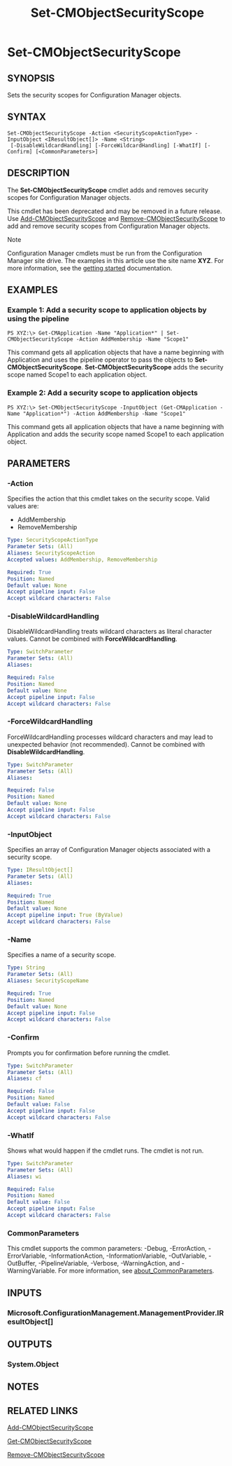 ﻿---
description: Sets the security scopes for Configuration Manager objects.
external help file: AdminUI.PS.dll-Help.xml
Module Name: ConfigurationManager
ms.date: 05/07/2019
schema: 2.0.0
title: Set-CMObjectSecurityScope
---

# Set-CMObjectSecurityScope

## SYNOPSIS
Sets the security scopes for Configuration Manager objects.

## SYNTAX

```
Set-CMObjectSecurityScope -Action <SecurityScopeActionType> -InputObject <IResultObject[]> -Name <String>
 [-DisableWildcardHandling] [-ForceWildcardHandling] [-WhatIf] [-Confirm] [<CommonParameters>]
```

## DESCRIPTION
The **Set-CMObjectSecurityScope** cmdlet adds and removes security scopes for Configuration Manager objects.

This cmdlet has been deprecated and may be removed in a future release.
Use [Add-CMObjectSecurityScope](Add-CMObjectSecurityScope.md) and [Remove-CMObjectSecurityScope](Remove-CMObjectSecurityScope.md) to add and remove security scopes from Configuration Manager objects.

> [!NOTE]
> Configuration Manager cmdlets must be run from the Configuration Manager site drive.
> The examples in this article use the site name **XYZ**. For more information, see the
> [getting started](/powershell/sccm/overview) documentation.

## EXAMPLES

### Example 1: Add a security scope to application objects by using the pipeline
```
PS XYZ:\> Get-CMApplication -Name "Application*" | Set-CMObjectSecurityScope -Action AddMembership -Name "Scope1"
```

This command gets all application objects that have a name beginning with Application and uses the pipeline operator to pass the objects to **Set-CMObjectSecurityScope**.
**Set-CMObjectSecurityScope** adds the security scope named Scope1 to each application object.

### Example 2: Add a security scope to application objects
```
PS XYZ:\> Set-CMObjectSecurityScope -InputObject (Get-CMApplication -Name "Application*") -Action AddMembership -Name "Scope1"
```

This command gets all application objects that have a name beginning with Application and adds the security scope named Scope1 to each application object.

## PARAMETERS

### -Action
Specifies the action that this cmdlet takes on the security scope.
Valid values are:

- AddMembership
- RemoveMembership

```yaml
Type: SecurityScopeActionType
Parameter Sets: (All)
Aliases: SecurityScopeAction
Accepted values: AddMembership, RemoveMembership

Required: True
Position: Named
Default value: None
Accept pipeline input: False
Accept wildcard characters: False
```

### -DisableWildcardHandling
DisableWildcardHandling treats wildcard characters as literal character values. Cannot be combined with **ForceWildcardHandling**.

```yaml
Type: SwitchParameter
Parameter Sets: (All)
Aliases:

Required: False
Position: Named
Default value: None
Accept pipeline input: False
Accept wildcard characters: False
```

### -ForceWildcardHandling
ForceWildcardHandling processes wildcard characters and may lead to unexpected behavior (not recommended). Cannot be combined with **DisableWildcardHandling**.

```yaml
Type: SwitchParameter
Parameter Sets: (All)
Aliases:

Required: False
Position: Named
Default value: None
Accept pipeline input: False
Accept wildcard characters: False
```

### -InputObject
Specifies an array of Configuration Manager objects associated with a security scope.

```yaml
Type: IResultObject[]
Parameter Sets: (All)
Aliases:

Required: True
Position: Named
Default value: None
Accept pipeline input: True (ByValue)
Accept wildcard characters: False
```

### -Name
Specifies a name of a security scope.

```yaml
Type: String
Parameter Sets: (All)
Aliases: SecurityScopeName

Required: True
Position: Named
Default value: None
Accept pipeline input: False
Accept wildcard characters: False
```

### -Confirm
Prompts you for confirmation before running the cmdlet.

```yaml
Type: SwitchParameter
Parameter Sets: (All)
Aliases: cf

Required: False
Position: Named
Default value: False
Accept pipeline input: False
Accept wildcard characters: False
```

### -WhatIf
Shows what would happen if the cmdlet runs.
The cmdlet is not run.

```yaml
Type: SwitchParameter
Parameter Sets: (All)
Aliases: wi

Required: False
Position: Named
Default value: False
Accept pipeline input: False
Accept wildcard characters: False
```

### CommonParameters
This cmdlet supports the common parameters: -Debug, -ErrorAction, -ErrorVariable, -InformationAction, -InformationVariable, -OutVariable, -OutBuffer, -PipelineVariable, -Verbose, -WarningAction, and -WarningVariable. For more information, see [about_CommonParameters](http://go.microsoft.com/fwlink/?LinkID=113216).

## INPUTS

### Microsoft.ConfigurationManagement.ManagementProvider.IResultObject[]

## OUTPUTS

### System.Object
## NOTES

## RELATED LINKS

[Add-CMObjectSecurityScope](Add-CMObjectSecurityScope.md)

[Get-CMObjectSecurityScope](Get-CMObjectSecurityScope.md)

[Remove-CMObjectSecurityScope](Remove-CMObjectSecurityScope.md)
